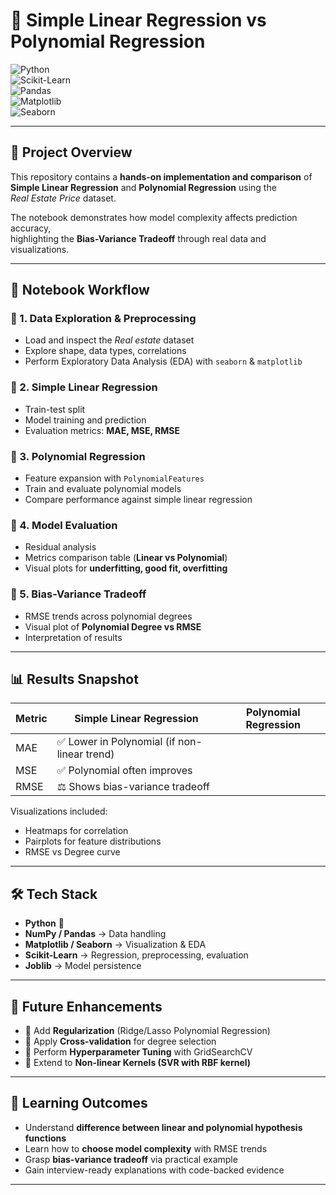 # 📘 Simple Linear Regression vs Polynomial Regression  

![Python](https://img.shields.io/badge/Python-3.8+-blue?logo=python)  
![Scikit-Learn](https://img.shields.io/badge/Scikit--Learn-Modeling-orange?logo=scikitlearn)  
![Pandas](https://img.shields.io/badge/Pandas-Data%20Analysis-green?logo=pandas)  
![Matplotlib](https://img.shields.io/badge/Matplotlib-Visualization-yellow?logo=plotly)  
![Seaborn](https://img.shields.io/badge/Seaborn-EDA-teal?logo=seaborn)  

---

## 📌 Project Overview  

This repository contains a **hands-on implementation and comparison** of  
**Simple Linear Regression** and **Polynomial Regression** using the  
*Real Estate Price* dataset.  

The notebook demonstrates how model complexity affects prediction accuracy,  
highlighting the **Bias-Variance Tradeoff** through real data and visualizations.  

---

## 📂 Notebook Workflow  

### 🔹 1. Data Exploration & Preprocessing  
- Load and inspect the *Real estate* dataset  
- Explore shape, data types, correlations  
- Perform Exploratory Data Analysis (EDA) with `seaborn` & `matplotlib`  

### 🔹 2. Simple Linear Regression  
- Train-test split  
- Model training and prediction  
- Evaluation metrics: **MAE, MSE, RMSE**  

### 🔹 3. Polynomial Regression  
- Feature expansion with `PolynomialFeatures`  
- Train and evaluate polynomial models  
- Compare performance against simple linear regression  

### 🔹 4. Model Evaluation  
- Residual analysis  
- Metrics comparison table (**Linear vs Polynomial**)  
- Visual plots for **underfitting, good fit, overfitting**  

### 🔹 5. Bias-Variance Tradeoff  
- RMSE trends across polynomial degrees  
- Visual plot of **Polynomial Degree vs RMSE**  
- Interpretation of results  

---

## 📊 Results Snapshot  

| Metric | Simple Linear Regression | Polynomial Regression |
|--------|--------------------------|------------------------|
| MAE    | ✅ Lower in Polynomial (if non-linear trend) |  
| MSE    | ✅ Polynomial often improves |  
| RMSE   | ⚖️ Shows bias-variance tradeoff |  

Visualizations included:  
- Heatmaps for correlation  
- Pairplots for feature distributions  
- RMSE vs Degree curve  

---

## 🛠️ Tech Stack  

- **Python** 🐍  
- **NumPy / Pandas** → Data handling  
- **Matplotlib / Seaborn** → Visualization & EDA  
- **Scikit-Learn** → Regression, preprocessing, evaluation  
- **Joblib** → Model persistence  

---

## 🚀 Future Enhancements  

- 🔹 Add **Regularization** (Ridge/Lasso Polynomial Regression)  
- 🔹 Apply **Cross-validation** for degree selection  
- 🔹 Perform **Hyperparameter Tuning** with GridSearchCV  
- 🔹 Extend to **Non-linear Kernels (SVR with RBF kernel)**  

---

## 🎯 Learning Outcomes  

- Understand **difference between linear and polynomial hypothesis functions**  
- Learn how to **choose model complexity** with RMSE trends  
- Grasp **bias-variance tradeoff** via practical example  
- Gain interview-ready explanations with code-backed evidence  

---

